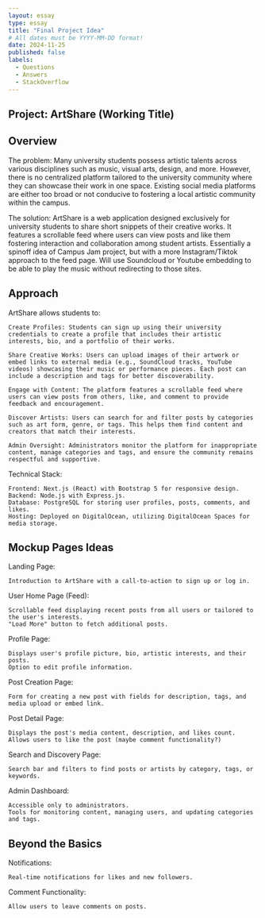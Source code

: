 ```yaml
---
layout: essay
type: essay
title: "Final Project Idea"
# All dates must be YYYY-MM-DD format!
date: 2024-11-25
published: false
labels:
  - Questions
  - Answers
  - StackOverflow
---
```


## Project: ArtShare (Working Title)

## Overview

The problem: Many university students possess artistic talents across various disciplines such as music, visual arts, design, and more. However, there is no centralized platform tailored to the university community where they can showcase their work in one space. Existing social media platforms are either too broad or not conducive to fostering a local artistic community within the campus.

The solution: ArtShare is a web application designed exclusively for university students to share short snippets of their creative works. It features a scrollable feed where users can view posts and like them fostering interaction and collaboration among student artists. Essentially a spinoff idea of Campus Jam project, but with a more Instagram/Tiktok approach to the feed page. Will use Soundcloud or Youtube embedding to be able to play the music without redirecting to those sites.

## Approach

ArtShare allows students to:

    Create Profiles: Students can sign up using their university credentials to create a profile that includes their artistic interests, bio, and a portfolio of their works.

    Share Creative Works: Users can upload images of their artwork or embed links to external media (e.g., SoundCloud tracks, YouTube videos) showcasing their music or performance pieces. Each post can include a description and tags for better discoverability.

    Engage with Content: The platform features a scrollable feed where users can view posts from others, like, and comment to provide feedback and encouragement.

    Discover Artists: Users can search for and filter posts by categories such as art form, genre, or tags. This helps them find content and creators that match their interests.

    Admin Oversight: Administrators monitor the platform for inappropriate content, manage categories and tags, and ensure the community remains respectful and supportive.

Technical Stack:

    Frontend: Next.js (React) with Bootstrap 5 for responsive design.
    Backend: Node.js with Express.js.
    Database: PostgreSQL for storing user profiles, posts, comments, and likes.
    Hosting: Deployed on DigitalOcean, utilizing DigitalOcean Spaces for media storage.

## Mockup Pages Ideas

Landing Page:

    Introduction to ArtShare with a call-to-action to sign up or log in.

User Home Page (Feed):

    Scrollable feed displaying recent posts from all users or tailored to the user's interests.
    "Load More" button to fetch additional posts.

Profile Page:

    Displays user's profile picture, bio, artistic interests, and their posts.
    Option to edit profile information.

Post Creation Page:

    Form for creating a new post with fields for description, tags, and media upload or embed link.

Post Detail Page:

    Displays the post's media content, description, and likes count.
    Allows users to like the post (maybe comment functionality?)

Search and Discovery Page:

    Search bar and filters to find posts or artists by category, tags, or keywords.

Admin Dashboard:

    Accessible only to administrators.
    Tools for monitoring content, managing users, and updating categories and tags.

## Beyond the Basics

Notifications:

    Real-time notifications for likes and new followers.

Comment Functionality:

    Allow users to leave comments on posts.
